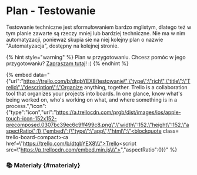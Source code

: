 # Plan - Testowanie

Testowanie techniczne jest sformułowaniem bardzo mglistym, dlatego też w tym planie zawarte są rzeczy mniej lub bardziej techniczne. Nie ma w nim automatyzacji, ponieważ skupia sie na niej kolejny plan o nazwie "Automatyzacja", dostępny na kolejnej stronie.

{% hint style="warning" %}
Plan w przygotowaniu. Chcesz pomóc w jego przygotowaniu? [Zapraszam tutaj](../../rozwoj-materialow.md)! :\)
{% endhint %}

{% embed data="{\"url\":\"https://trello.com/b/dtqbYEX8/testowanie\",\"type\":\"rich\",\"title\":\"Trello\",\"description\":\"Organize anything, together. Trello is a collaboration tool that organizes your projects into boards. In one glance, know what\'s being worked on, who\'s working on what, and where something is in a process.\",\"icon\":{\"type\":\"icon\",\"url\":\"https://a.trellocdn.com/prgb/dist/images/ios/apple-touch-icon-152x152-precomposed.0307bc39ec6c9ff499c8.png\",\"width\":152,\"height\":152,\"aspectRatio\":1},\"embed\":{\"type\":\"app\",\"html\":\"<blockquote class= trello-board-compact><a href=\\\"https://trello.com/b/dtqbYEX8\\\">Trello</a></blockquote><script src=\\\"https://p.trellocdn.com/embed.min.js\\\"></script>\",\"aspectRatio\":0}}" %}

### 📚 Materiały {#materialy}

